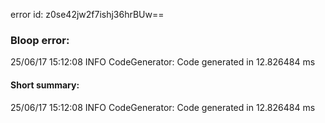 error id: z0se42jw2f7ishj36hrBUw==
### Bloop error:

25/06/17 15:12:08 INFO CodeGenerator: Code generated in 12.826484 ms
#### Short summary: 

25/06/17 15:12:08 INFO CodeGenerator: Code generated in 12.826484 ms